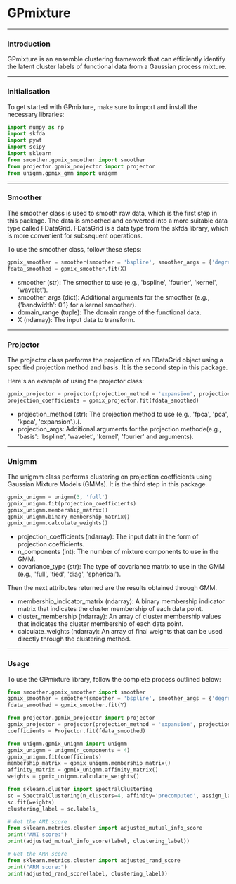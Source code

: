 # GPmixture
---
### Introduction

GPmixture is an ensemble clustering framework that can efficiently identify the latent cluster labels of functional data from a Gaussian process mixture.

---
### Initialisation

To get started with GPmixture, make sure to import and install the necessary libraries:

```python
import numpy as np
import skfda
import pywt
import scipy
import sklearn
from smoother.gpmix_smoother import smoother
from projector.gpmix_projector import projector
from unigmm.gpmix_gmm import unigmm
```

---
### Smoother

The smoother class is used to smooth raw data, which is the first step in this package. The data is smoothed and converted into a more suitable data type called FDataGrid. FDataGrid is a data type from the skfda library, which is more convenient for subsequent operations.

To use the smoother class, follow these steps:

```python
gpmix_smoother = smoother(smoother = 'bspline', smoother_args = {'degree': 3, 'n_basis': 31}, domain_range = (10))
fdata_smoothed = gpmix_smoother.fit(X)
```

- smoother (str): The smoother to use (e.g., 'bspline', 'fourier', 'kernel', 'wavelet').
- smoother_args (dict): Additional arguments for the smoother (e.g., {'bandwidth': 0.1} for a kernel smoother).
- domain_range (tuple): The domain range of the functional data.
- X (ndarray): The input data to transform.

---
### Projector

The projector class performs the projection of an FDataGrid object using a specified projection method and basis. It is the second step in this package.

Here's an example of using the projector class:

```python
gpmix_projector = projector(projection_method = 'expansion', projection_args = {'basis': 'bspline', 'degree': 3, 'n_basis': 31})
projection_coefficients = gpmix_projector.fit(fdata_smoothed)
```

- projection_method (str): The projection method to use (e.g., 'fpca', 'pca', 'kpca', 'expansion'.).(.
- projection_args: Additional arguments for the projection methode(e.g., 'basis': 'bspline', 'wavelet', 'kernel', 'fourier' and arguments).

---
### Unigmm

The unigmm class performs clustering on projection coefficients using Gaussian Mixture Models (GMMs). It is the third step in this package.

```python
gpmix_unigmm = unigmm(3, 'full')
gpmix_unigmm.fit(projection_coefficients)
gpmix_unigmm.membership_matrix()
gpmix_unigmm.binary_membership_matrix()
gpmix_unigmm.calculate_weights()
```

- projection_coefficients (ndarray): The input data in the form of projection coefficients.
- n_components (int): The number of mixture components to use in the GMM.
- covariance_type (str): The type of covariance matrix to use in the GMM (e.g., 'full', 'tied', 'diag', 'spherical').

Then the next attributes returned are the results obtained through GMM.
- membership_indicator_matrix (ndarray): A binary membership indicator matrix that indicates the cluster membership of each data point.
- cluster_membership (ndarray): An array of cluster membership values that indicates the cluster membership of each data point.
- calculate_weights (ndarray): An array of final weights that can be used directly through the clustering method.

---
### Usage

To use the GPmixture library, follow the complete process outlined below:

```python
from smoother.gpmix_smoother import smoother
gpmix_smoother = smoother(smoother = 'bspline', smoother_args = {'degree': 3, 'n_basis': 10})
fdata_smoothed = gpmix_smoother.fit(Y)

from projector.gpmix_projector import projector
gpmix_projector = projector(projection_method = 'expansion', projection_args = {'basis': 'bspline', 'degree': 3, 'n_basis': 31})
coefficients = Projector.fit(fdata_smoothed)

from unigmm.gpmix_unigmm import unigmm
gpmix_unigmm = unigmm(n_components = 4)
gpmix_unigmm.fit(coefficients)
membership_matrix = gpmix_unigmm.membership_matrix()
affinity_matrix = gpmix_unigmm.affinity_matrix()
weights = gpmix_unigmm.calculate_weights()

from sklearn.cluster import SpectralClustering
sc = SpectralClustering(n_clusters=4, affinity='precomputed', assign_labels='discretize')
sc.fit(weights)
clustering_label = sc.labels_

# Get the AMI score
from sklearn.metrics.cluster import adjusted_mutual_info_score
print("AMI score:")
print(adjusted_mutual_info_score(label, clustering_label))

# Get the ARM score
from sklearn.metrics.cluster import adjusted_rand_score
print("ARM score:")
print(adjusted_rand_score(label, clustering_label))
```
